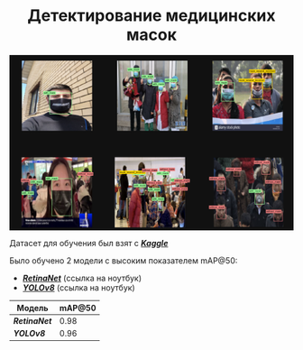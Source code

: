 # <center>Детектирование медицинских масок</center>

<img src=./imgs/readme_example.png width=1200 align=center></img>

Датасет для обучения был взят с [<i><b>Kaggle</b></i>](https://www.kaggle.com/datasets/andrewmvd/face-mask-detection)

Было обучено 2 модели с высоким показателем $\text{mAP@50}$:
* [<i><b>RetinaNet</b></i>](./notebook/retinanet.ipynb) (ссылка на ноутбук)
* [<i><b>YOLOv8</b></i>](./notebook/yolo.ipynb) (ссылка на ноутбук)

|Модель|$\text{mAP@50}$|
|-|-|
|<i><b>RetinaNet</b></i>|$0.98$|
|<i><b>YOLOv8</b></i>|$0.96$|